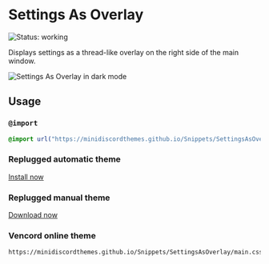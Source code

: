 # Settings As Overlay
![Status: working](https://img.shields.io/badge/status-working-green?style=flat-square)

Displays settings as a thread-like overlay on the right side of the main window.

![Settings As Overlay in dark mode](preview.avif)

## Usage
### `@import`
```css
@import url("https://minidiscordthemes.github.io/Snippets/SettingsAsOverlay/main.css");
```
### Replugged automatic theme
[Install now](https://replugged.dev/install?identifier=net.saltssaumure.SettingsAsOverlay)
### Replugged manual theme
[Download now](https://github.com/MiniDiscordThemes/Snippets/releases/latest/download/net.saltssaumure.SettingsAsOverlay.asar)
### Vencord online theme
```
https://minidiscordthemes.github.io/Snippets/SettingsAsOverlay/main.css
```